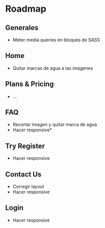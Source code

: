 # Roadmap

## Generales
- Meter media queries en bloques de SASS

## Home
- Quitar marcas de agua a las imagenes

## Plans & Pricing
- ...

## FAQ
- Recortar imagen y quitar marca de agua
- Hacer responsive*

## Try Register
- Hacer responsive

## Contact Us
- Corregir layout
- Hacer responsive

## Login
- Hacer responsive

